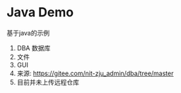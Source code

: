 # Java Demo
基于java的示例
1. DBA 数据库
2. 文件
3. GUI
4. 来源: https://gitee.com/nit-zju_admin/dba/tree/master
5. 目前并未上传远程仓库
